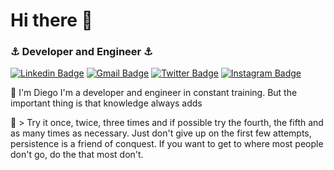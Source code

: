 # Hi there 👋

### ⚓ Developer and Engineer ⚓

[![Linkedin Badge](https://img.shields.io/badge/-LinkedIn-6633cc?style=flat-square&logo=Linkedin&logoColor=white&link=https://www.linkedin.com/in/diego-bayerl-hupp-2b39801b2//)](https://www.linkedin.com/in/diego-bayerl-hupp-2b39801b2/)
[![Gmail Badge](https://img.shields.io/badge/-Gmail-6633cc?style=flat-square&logo=Gmail&logoColor=white&link=mailto:dbayerlhupp@gmail.com)](mailto:dbayerlhupp@gmail.com)
[![Twitter Badge](https://img.shields.io/badge/-@diego_hupp-6633cc?style=flat-square&labelColor=6633cc&logo=x&logoColor=white&link=https://x.com/diego_hupp)](https://x.com/diego_hupp)
[![Instagram Badge](https://img.shields.io/badge/-intagran-6633cc?style=flat-square&logo=Instagram&logoColor=white&link=https://www.instagram.com/diegobayerlhupp/)](https://www.instagram.com/diegobayerlhupp/)

 🔭 I'm Diego
    I'm a developer and engineer in constant training. But the important thing is that knowledge always adds
 
🚀 > Try it once, twice, three times and if possible try the fourth, the fifth and as many times as necessary. Just don't give up on the first few attempts, persistence is a friend of conquest. If you want to get to where most people don't go, do the that most don't.
